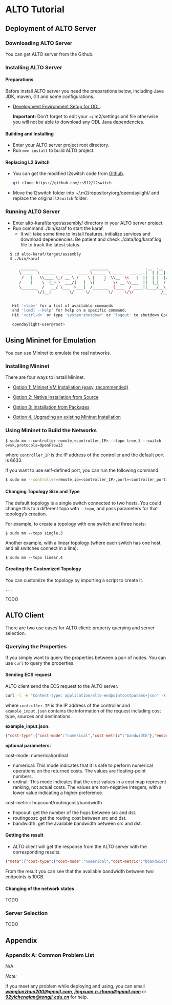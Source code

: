 # ALTO Tutorial

## Deployment of ALTO Server

### Downloading ALTO Server

You can get ALTO server from the Github.

### Installing ALTO Server

#### Preparations

Before install ALTO server you need the preparations below, including Java JDK, maven, Git and some configurations.

* [Development Environment Setup for ODL](https://wiki.opendaylight.org/view/GettingStarted:Development_Environment_Setup).

  **Important:** Don’t forget to edit your ~/.m2/settings.xml file otherwise you will not be able to download any ODL Java dependencies.

#### Building and Installing

* Enter your ALTO server project root directory.
* Run `mvn install` to build ALTO project.

#### Replacing L2 Switch

* You can get the modified l2switch code from [Github](https://github.com/cs512/l2switch).

  ``` bash
  git clone https://github.com/cs512/l2switch
  ```

* Move the l2switch folder into ~/.m2/repository/org/opendaylight/ and replace the original `l2switch` folder.

### Running ALTO Server

* Enter alto-karaf/target/assembly/ directory in your ALTO server project.
* Run command ./bin/karaf to start the karaf.
	* It will take some time to install features, initialize services and download dependencies. Be patient and check ./data/log/karaf.log file to track the latest status.

``` bash
  $ cd alto-karaf/target/assembly
  $ ./bin/karaf

      ________                       ________                .__  .__       .__     __
      \_____  \ ______   ____   ____ \______ \ _____  ___.__.|  | |__| ____ |  |___/  |_
       /   |   \\____ \_/ __ \ /    \ |    |  \\__  \<   |  ||  | |  |/ ___\|  |  \   __\
      /    |    \  |_> >  ___/|   |  \|    `   \/ __ \\___  ||  |_|  / /_/  >   Y  \  |
      \_______  /   __/ \___  >___|  /_______  (____  / ____||____/__\___  /|___|  /__|
              \/|__|        \/     \/        \/     \/\/            /_____/      \/


   Hit '<tab>' for a list of available commands
   and '[cmd] --help' for help on a specific command.
   Hit '<ctrl-d>' or type 'system:shutdown' or 'logout' to shutdown OpenDaylight.

   opendaylight-user@root>
```
## Using Mininet for Emulation

You can use Mininet to emulate the real networks.

### Installing Mininet

There are four ways to install Mininet.

* [Option 1: Mininet VM Installation (easy, recommended)](http://mininet.org/download/#option-1-mininet-vm-installation-easy-recommended)

* [Option 2: Native Installation from Source](http://mininet.org/download/#option-2-native-installation-from-source)

* [Option 3: Installation from Packages](http://mininet.org/download/#option-3-installation-from-packages)

* [Option 4. Upgrading an existing Mininet Installation](http://mininet.org/download/#option-4-upgrading-an-existing-mininet-installation) 

### Using Mininet to Build the Networks

  ```
  $ sudo mn --controller remote,<controller_IP> --topo tree,3 --switch ovsk,protocols=OpenFlow13
  ```
where `controller_IP` is the IP address of the controller and the default port is 6633.

If you want to use self-defined port, you can run the following command.

```bash
$ sudo mn --controller=remote,ip=<controller_IP>,port=<controller_port>
```

#### Changing Topology Size and Type

The default topology is a single switch connected to two hosts. You could change this to a different topo with ```--topo```, and pass parameters for that topology’s creation. 

For example, to create a topology with one switch and three hosts:

```$ sudo mn --topo single,3```

Another example, with a linear topology (where each switch has one host, and all switches connect in a line):

```$ sudo mn --topo linear,4```

#### Creating the Customized Topology

You can customize the topology by importing a script to create it.

```script
...
```

TODO

## ALTO Client

There are two use cases for ALTO client: property querying and server selection.

### Querying the Properties

If you simply want to query the properties between a pair of nodes. You can use `curl` to query the properties.

#### Sending ECS request

ALTO client send the ECS request to the ALTO server.

``` bash
curl -l -H "Content-type: application/alto-endpointcostparams+json" -X POST -d 'cat example_input.json' <controller_IP>:8080/controller/nb/v2/alto/endpointcost/lookup -v
```
where `controller_IP` is the IP address of the controller and  `example_input.json` contains the information of the request including cost type, sources and destinations.

**example_input.json:**

``` json
{"cost-type":{"cost-mode":"numerical","cost-metric":"bandwidth"},"endpoints":{"srcs":"ipv4:10.0.0.1","dsts":"ipv4:10.0.0.5"}}
```

**optional parameters:**

cost-mode: numerical/ordinal

* numerical: This mode indicates that it is safe to perform numerical operations on the returned costs. The values are floating-point numbers.
* ordinal: This mode indicates that the cost values in a cost map represent ranking, not actual costs. The values are non-negative integers, with a lower value indicating a higher preference.


cost-metric: hopcount/routingcost/bandwidth

* hopcout: get the number of the hops between src and dst.
* routingcost: get the routing cost between src and dst.
* bandwidth: get the available bandwidth between src and dst.


#### Getting the result

* ALTO client will get the response from the ALTO server with the corresponding results.

``` json
{"meta":{"cost-type":{"cost-mode":"numerical","cost-metric":"bbandwidth"}},"endpoint-cost-map":{"ipv4:10.0.0.1":{"ipv4:10.0.0.5":10000000.0}}}
```
From the result you can see that the available bandwidth between two endpoints is 10GB.

#### Changing of the network states

TODO

### Server Selection

TODO

## Appendix

### Appendix A: Common Problem List

N/A

*Note:*

If you meet any problem while deploying and using, you can email ***wangjunzhuo200@gmail.com***, ***jingxuan.n.zhang@gmail.com*** or ***92yichenqian@tongji.edu.cn*** for help.
